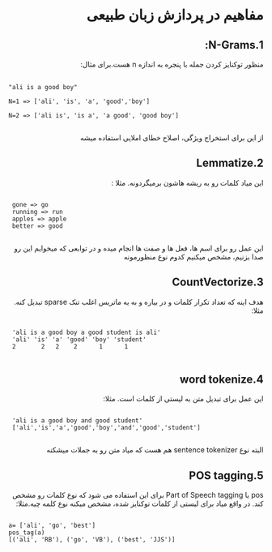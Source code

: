 <h1 dir='rtl'>
مفاهیم در پردازش زبان طبیعی
</h1>
<h2 dir='rtl'>
1.N-Grams:
</h2>
<p dir='rtl'>
منظور توکنایز کردن جمله با پنجره به اندازه n هست.برای مثال:
 </p>
 <pre> <code>
"ali is a good boy" <br>
N=1 => ['ali', 'is', 'a', 'good','boy'] <br>
N=2 => ['ali is', 'is a', 'a good', 'good boy']
    </code></pre>
 <p dir = 'rtl'>
 از این برای استخراج ویژگی، اصلاح خطای املایی استفاده میشه
</p>

<h2 dir='rtl'>
 2.Lemmatize
 </h2>
 <p dir='rtl'>
این میاد کلمات رو به ریشه هاشون برمیگردونه. مثلا :
 </p>
 <pre><code>
 gone => go
 running => run
 apples => apple
 better => good
 </code></pre>
 <p dir = 'rtl'>
 این عمل رو برای اسم ها، فعل ها و صفت ها انجام میده و در توابعی که میخوایم این رو صدا بزنیم، مشخص میکنیم کدوم نوع منظورمونه
 </p>

<h2 dir = 'rtl'> 
 3.CountVectorize
 </h2>
 <p dir = 'rtl'>
 هدف اینه که تعداد تکرار کلمات و در بیاره و به یه ماتریس اغلب تنک sparse تبدیل کنه. مثلا:
 </p>
 <pre><code>
 'ali is a good boy a good student is ali'
 'ali' 'is' 'a' 'good' 'boy' 'student'
 2       2   2    2      1      1
</code> </pre>
<h2 dir = 'rtl'>
 4.word tokenize
</h2>
<p dir = 'rtl'>
 این عمل برای تبدیل متن به لیستی از کلمات است. مثلا:
 </p>
 <pre><code>
 'ali is a good boy and good student'
 ['ali','is','a','good','boy','and','good','student']
 </code></pre>
 <p dir ='rtl'>
 البته نوع sentence tokenizer هم هست که میاد متن رو به جملات میشکنه
 </p>
<h2 dir='rtl'>
 5.POS tagging 
 </h2>
 <p dir = 'rtl'> 
    pos یا Part of Speech tagging برای این استفاده می شود که نوع کلمات رو مشخص کند. در واقع میاد برای لیستی از کلمات توکنایز شده، مشخص میکنه نوع کلمه چیه.مثلا:           
 </p>
 <pre><code>
a= ['ali', 'go', 'best']
pos_tag(a)       
[('ali', 'RB'), ('go', 'VB'), ('best', 'JJS')]                     
 </code></pre>
 